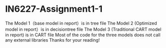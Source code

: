 # IN6227-Assignment1-1
The Model 1（base model in report）is in tree file
The Model 2 (Optimized model in report）is in decisiontree file
The Model 3 (Traditional CART model in report) is in CART file
Most of the code for the three models does not call any external libraries
Thanks for your reading!
